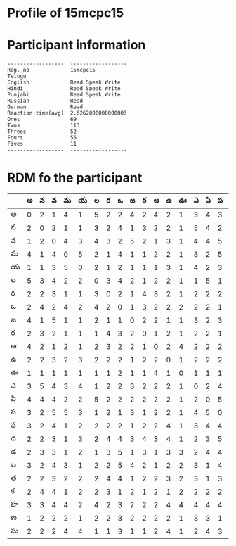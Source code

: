 
Profile of 15mcpc15
===================

# Participant information



```
------------------  ------------------
Reg. no             15mcpc15
Telugu
English             Read Speak Write
Hindi               Read Speak Write
Punjabi             Read Speak Write
Russian             Read
German              Read
Reaction time(avg)  2.6262000000000003
Ones                69
Twos                113
Threes              52
Fours               55
Fives               11
------------------  ------------------
```  

# RDM fo the participant
  
  
|     |   అ |   న |   వ |   మ |   య |   ల |   ర |   ఒ |   జ |   ఠ |   ఆ |   ఉ |   ఊ |   ఎ |   ఏ |   ప |   ఫ |   ద |   డ |   బ |   త |   క |   హ |   ణ |   ఘ |
|-----|-----|-----|-----|-----|-----|-----|-----|-----|-----|-----|-----|-----|-----|-----|-----|-----|-----|-----|-----|-----|-----|-----|-----|-----|-----|
| అ   |   0 |   2 |   1 |   4 |   1 |   5 |   2 |   2 |   4 |   2 |   4 |   2 |   1 |   3 |   4 |   3 |   3 |   2 |   2 |   3 |   2 |   2 |   3 |   1 |   2 |
| న   |   2 |   0 |   2 |   1 |   1 |   3 |   2 |   4 |   1 |   3 |   2 |   2 |   1 |   5 |   4 |   2 |   2 |   2 |   3 |   2 |   2 |   4 |   3 |   2 |   2 |
| వ   |   1 |   2 |   0 |   4 |   3 |   4 |   3 |   2 |   5 |   2 |   1 |   3 |   1 |   4 |   4 |   5 |   4 |   3 |   3 |   4 |   3 |   4 |   4 |   2 |   2 |
| మ   |   4 |   1 |   4 |   0 |   5 |   2 |   1 |   4 |   1 |   1 |   2 |   2 |   1 |   3 |   2 |   5 |   1 |   1 |   1 |   3 |   2 |   1 |   4 |   2 |   4 |
| య   |   1 |   1 |   3 |   5 |   0 |   2 |   1 |   2 |   1 |   1 |   1 |   3 |   1 |   4 |   2 |   3 |   2 |   3 |   2 |   1 |   2 |   2 |   2 |   1 |   4 |
| ల   |   5 |   3 |   4 |   2 |   2 |   0 |   3 |   4 |   2 |   1 |   2 |   2 |   1 |   1 |   5 |   1 |   2 |   2 |   1 |   2 |   2 |   2 |   4 |   2 |   1 |
| ర   |   2 |   2 |   3 |   1 |   1 |   3 |   0 |   2 |   1 |   4 |   3 |   2 |   1 |   2 |   2 |   2 |   2 |   4 |   3 |   2 |   4 |   3 |   2 |   2 |   1 |
| ఒ   |   2 |   4 |   2 |   4 |   2 |   4 |   2 |   0 |   1 |   3 |   2 |   2 |   2 |   2 |   2 |   1 |   2 |   4 |   5 |   5 |   4 |   1 |   3 |   3 |   3 |
| జ   |   4 |   1 |   5 |   1 |   1 |   2 |   1 |   1 |   0 |   2 |   2 |   1 |   1 |   3 |   2 |   3 |   1 |   3 |   1 |   4 |   1 |   2 |   2 |   2 |   1 |
| ఠ   |   2 |   3 |   2 |   1 |   1 |   1 |   4 |   3 |   2 |   0 |   1 |   2 |   1 |   2 |   2 |   1 |   2 |   4 |   3 |   2 |   2 |   1 |   2 |   2 |   1 |
| ఆ   |   4 |   2 |   1 |   2 |   1 |   2 |   3 |   2 |   2 |   1 |   0 |   2 |   4 |   2 |   2 |   2 |   2 |   3 |   1 |   1 |   2 |   2 |   2 |   2 |   2 |
| ఉ   |   2 |   2 |   3 |   2 |   3 |   2 |   2 |   2 |   1 |   2 |   2 |   0 |   1 |   2 |   2 |   2 |   4 |   4 |   3 |   2 |   3 |   1 |   4 |   2 |   4 |
| ఊ   |   1 |   1 |   1 |   1 |   1 |   1 |   1 |   2 |   1 |   1 |   4 |   1 |   0 |   1 |   1 |   1 |   1 |   1 |   3 |   2 |   2 |   2 |   4 |   1 |   1 |
| ఎ   |   3 |   5 |   4 |   3 |   4 |   1 |   2 |   2 |   3 |   2 |   2 |   2 |   1 |   0 |   2 |   4 |   3 |   2 |   2 |   3 |   3 |   2 |   4 |   3 |   2 |
| ఏ   |   4 |   4 |   4 |   2 |   2 |   5 |   2 |   2 |   2 |   2 |   2 |   2 |   1 |   2 |   0 |   5 |   4 |   3 |   4 |   1 |   1 |   2 |   4 |   3 |   4 |
| ప   |   3 |   2 |   5 |   5 |   3 |   1 |   2 |   1 |   3 |   1 |   2 |   2 |   1 |   4 |   5 |   0 |   4 |   5 |   4 |   4 |   3 |   2 |   4 |   1 |   3 |
| ఫ   |   3 |   2 |   4 |   1 |   2 |   2 |   2 |   2 |   1 |   2 |   2 |   4 |   1 |   3 |   4 |   4 |   0 |   1 |   2 |   4 |   4 |   3 |   4 |   2 |   1 |
| ద   |   2 |   2 |   3 |   1 |   3 |   2 |   4 |   4 |   3 |   4 |   3 |   4 |   1 |   2 |   3 |   5 |   1 |   0 |   4 |   3 |   2 |   1 |   1 |   3 |   1 |
| డ   |   2 |   3 |   3 |   1 |   2 |   1 |   3 |   5 |   1 |   3 |   1 |   3 |   3 |   2 |   4 |   4 |   2 |   4 |   0 |   4 |   1 |   4 |   2 |   2 |   4 |
| బ   |   3 |   2 |   4 |   3 |   1 |   2 |   2 |   5 |   4 |   2 |   1 |   2 |   2 |   3 |   1 |   4 |   4 |   3 |   4 |   0 |   4 |   2 |   4 |   3 |   3 |
| త   |   2 |   2 |   3 |   2 |   2 |   2 |   4 |   4 |   1 |   2 |   2 |   3 |   2 |   3 |   1 |   3 |   4 |   2 |   1 |   4 |   0 |   2 |   3 |   2 |   3 |
| క   |   2 |   4 |   4 |   1 |   2 |   2 |   3 |   1 |   2 |   1 |   2 |   1 |   2 |   2 |   2 |   2 |   3 |   1 |   4 |   2 |   2 |   0 |   1 |   2 |   2 |
| హ   |   3 |   3 |   4 |   4 |   2 |   4 |   2 |   3 |   2 |   2 |   2 |   4 |   4 |   4 |   4 |   4 |   4 |   1 |   2 |   4 |   3 |   1 |   0 |   3 |   4 |
| ణ   |   1 |   2 |   2 |   2 |   1 |   2 |   2 |   3 |   2 |   2 |   2 |   2 |   1 |   3 |   3 |   1 |   2 |   3 |   2 |   3 |   2 |   2 |   3 |   0 |   2 |
| ఘ   |   2 |   2 |   2 |   4 |   4 |   1 |   1 |   3 |   1 |   1 |   2 |   4 |   1 |   2 |   4 |   3 |   1 |   1 |   4 |   3 |   3 |   2 |   4 |   2 |   0 |